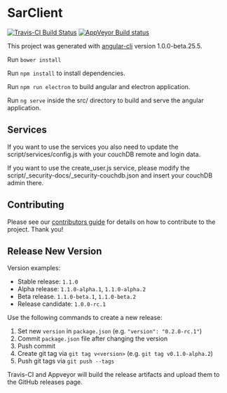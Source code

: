 # SarClient

[![Travis-CI Build Status](https://travis-ci.org/sea-watch/SAR-Client.svg?branch=master)](https://travis-ci.org/sea-watch/SAR-Client)
[![AppVeyor Build status](https://ci.appveyor.com/api/projects/status/junqykua8xanmt9f/branch/master?svg=true)](https://ci.appveyor.com/project/bernd/sar-client/branch/master)

This project was generated with [angular-cli](https://github.com/angular/angular-cli) version 1.0.0-beta.25.5.


Run `bower install`

Run `npm install` to install dependencies.

Run `npm run electron` to build angular and electron application.

Run `ng serve` inside the src/ directory to build and serve the angular application. 

## Services
If you want to use the services you also need to update the script/services/config.js with your couchDB remote and login data.

If you want to use the create_user.js service, please modify the script/_security-docs/_security-couchdb.json and insert your couchDB admin there.



## Contributing

Please see our [contributors guide](CONTRIBUTING.md) for details on how to contribute to the project. Thank you!

## Release New Version

Version examples:

- Stable release: `1.1.0`
- Alpha release: `1.1.0-alpha.1`, `1.1.0-alpha.2`
- Beta release. `1.1.0-beta.1`, `1.1.0-beta.2`
- Release candidate: `1.0.0-rc.1`

Use the following commands to create a new release:

1. Set new `version` in `package.json` (e.g. `"version": "0.2.0-rc.1"`)
1. Commit `package.json` file after changing the version
1. Push commit
1. Create git tag via `git tag v<version>` (e.g. `git tag v0.1.0-alpha.2`)
1. Push git tags via `git push --tags`

Travis-CI and Appveyor will build the release artifacts and upload them to
the GitHub releases page.

